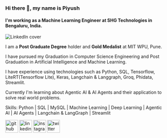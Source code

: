 ### Hi there 👋, my name is Piyush
#### I'm working as a Machine Learning Engineer at SHG Technologies in Bengaluru, India. 

![LinkedIn cover](https://github.com/piyush8227/piyush8227/assets/78916771/ae43308c-ae47-4f21-a749-57c35f154a73)


I am a **Post Graduate Degree** holder and **Gold Medalist** at MIT WPU, Pune.

I have pursued my Graduation in Computer Science Engineering and Post Graduation in Artificial Intelligence and Machine Learning.

I have experience using technologies such as Python, SQL, Tensorflow, LiteRT(Tensorflow Lite), Keras, Langchain & Langgraph, Groq, Phidata, Streamlit.

Currently I'm learning about Agentic AI & AI Agents and their application to solve real world problems.

Skills: Python | SQL | MySQL | Machine Learning | Deep Learning | Agentic AI | AI Agents | Langchain & LangGraph | Streamlit 


[<img src='https://cdn.jsdelivr.net/npm/simple-icons@3.0.1/icons/github.svg' alt='github' height='40'>](https://github.com/piyush8227)  [<img src='https://cdn.jsdelivr.net/npm/simple-icons@3.0.1/icons/linkedin.svg' alt='linkedin' height='40'>](https://www.linkedin.com/in/piyush-more/)  [<img src='https://cdn.jsdelivr.net/npm/simple-icons@3.0.1/icons/instagram.svg' alt='instagram' height='40'>](https://www.instagram.com/piyushm8227/)  [<img src='https://cdn.jsdelivr.net/npm/simple-icons@3.0.1/icons/twitter.svg' alt='twitter' height='40'>](https://twitter.com/Piyush_9034)  

